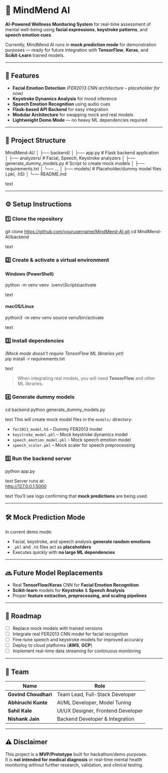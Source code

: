 # 🧠 MindMend AI  

**AI-Powered Wellness Monitoring System** for real-time assessment of mental well-being using **facial expressions**, **keystroke patterns**, and **speech emotion cues**.

Currently, MindMend AI runs in **mock prediction mode** for demonstration purposes — ready for future integration with **TensorFlow**, **Keras**, and **Scikit-Learn** trained models.

---

## 🚀 Features  
- **Facial Emotion Detection** *(FER2013 CNN architecture – placeholder for now)*  
- **Keystroke Dynamics Analysis** for mood inference  
- **Speech Emotion Recognition** using audio cues  
- **Flask-based API Backend** for easy integration  
- **Modular Architecture** for swapping mock and real models  
- **Lightweight Demo Mode** — no heavy ML dependencies required  

---

## 📂 Project Structure  
MindMend-AI/
│
├── backend/
│ ├── app.py # Flask backend application
│ ├── analyzers/ # Facial, Speech, Keystroke analyzers
│ ├── generate_dummy_models.py # Script to create mock models
│ ├── requirements.txt
│ └── ...
│
├── models/ # Placeholder/dummy model files (.pkl, .h5)
│
└── README.md

text

---

## ⚙️ Setup Instructions  

### 1️⃣ Clone the repository  
git clone https://github.com/yourusername/MindMend-AI.git
cd MindMend-AI/backend

text

### 2️⃣ Create & activate a virtual environment  
#### Windows (PowerShell)  
python -m venv venv
.\venv\Scripts\activate

text
#### macOS/Linux  
python3 -m venv venv
source venv/bin/activate

text

### 3️⃣ Install dependencies  
*(Mock mode doesn’t require TensorFlow ML libraries yet)*  
pip install -r requirements.txt

text
> When integrating real models, you will need **TensorFlow** and other ML libraries.  

### 4️⃣ Generate dummy models  
cd backend
python generate_dummy_models.py

text
This will create mock model files in the `models/` directory:  
- `fer2013_model.h5` – Dummy FER2013 model  
- `keystroke_model.pkl` – Mock keystroke dynamics model  
- `speech_emotion_model.pkl` – Mock speech emotion model  
- `speech_scaler.pkl` – Mock scaler for speech preprocessing  

### 5️⃣ Run the backend server  
python app.py

text
Server runs at:  
http://127.0.0.1:5000

text
You’ll see logs confirming that **mock predictions** are being used.

---

## 🛠 Mock Prediction Mode  
In current demo mode:  
- Facial, keystroke, and speech analysis **generate random emotions**  
- `.pkl` and `.h5` files act as **placeholders**  
- Executes quickly with **no large ML dependencies**  

---

## 🔜 Future Model Replacements  
- Real **TensorFlow/Keras** CNN for **Facial Emotion Recognition**  
- **Scikit-learn** models for **Keystroke** & **Speech Analysis**  
- Proper **feature extraction, preprocessing, and scaling pipelines**  

---

## 📌 Roadmap  
- [ ] Replace mock models with trained versions  
- [ ] Integrate real FER2013 CNN model for facial recognition  
- [ ] Fine-tune speech and keystroke models for improved accuracy  
- [ ] Deploy to cloud platforms (**AWS**, **GCP**)  
- [ ] Implement real-time data streaming for continuous monitoring  

---

## 👥 Team  
| Name               | Role                                      |
|--------------------|-------------------------------------------|
| **Govind Choudhari** | Team Lead, Full-Stack Developer          |
| **Abhiruchi Kunte**  | AI/ML Developer, Model Tuning            |
| **Sahil Kale**       | UI/UX Designer, Frontend Developer       |
| **Nishank Jain**     | Backend Developer & Integration          |

---

## ⚠️ Disclaimer  
This project is a **MVP/Prototype** built for hackathon/demo purposes.  
It is **not intended for medical diagnosis** or real-time mental health monitoring without further research, validation, and clinical testing.
